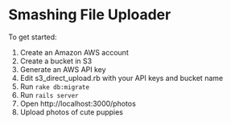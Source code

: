 Smashing File Uploader
======================

To get started:

1. Create an Amazon AWS account
2. Create a bucket in S3
3. Generate an AWS API key
4. Edit s3_direct_upload.rb with your API keys and bucket name
5. Run `rake db:migrate`
6. Run `rails server`
7. Open http://localhost:3000/photos
8. Upload photos of cute puppies
